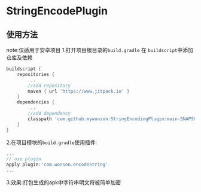 # StringEncodePlugin
## 使用方法
note:仅适用于安卓项目
1.打开项目根目录的`build.gradle` 在 `buildscript`中添加仓库及依赖
```groovy
buildscript {
    repositories {
        ...
        //add repository
        maven { url 'https://www.jitpack.io' }
    }
    dependencies {
        ...
        //add dependency
        classpath 'com.github.mywonson:StringEncodingPlugin:main-SNAPSHOT'
    }
}
```
2.在项目模块的`build.gradle`使用插件:
```groovy
...
// use plugin
apply plugin:'com.wonson.encodeString'
...
```
3.效果:打包生成的apk中字符串明文将被简单加密